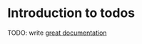 # Introduction to todos

TODO: write [great documentation](http://jacobian.org/writing/great-documentation/what-to-write/)
